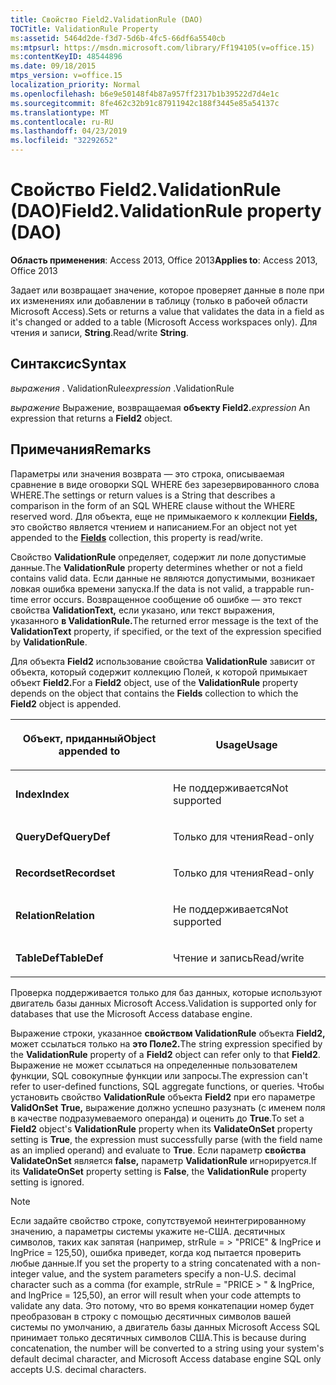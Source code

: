 ```yaml
---
title: Свойство Field2.ValidationRule (DAO)
TOCTitle: ValidationRule Property
ms:assetid: 5464d2de-f3d7-5d6b-4fc5-66df6a5540cb
ms:mtpsurl: https://msdn.microsoft.com/library/Ff194105(v=office.15)
ms:contentKeyID: 48544896
ms.date: 09/18/2015
mtps_version: v=office.15
localization_priority: Normal
ms.openlocfilehash: b6e9e50148f4b87a957ff2317b1b39522d7d4e1c
ms.sourcegitcommit: 8fe462c32b91c87911942c188f3445e85a54137c
ms.translationtype: MT
ms.contentlocale: ru-RU
ms.lasthandoff: 04/23/2019
ms.locfileid: "32292652"
---
```

# <a name="field2validationrule-property-dao"></a><span data-ttu-id="5cf2d-102">Свойство Field2.ValidationRule (DAO)</span><span class="sxs-lookup"><span data-stu-id="5cf2d-102">Field2.ValidationRule property (DAO)</span></span>


<span data-ttu-id="5cf2d-103">**Область применения**: Access 2013, Office 2013</span><span class="sxs-lookup"><span data-stu-id="5cf2d-103">**Applies to**: Access 2013, Office 2013</span></span>

<span data-ttu-id="5cf2d-104">Задает или возвращает значение, которое проверяет данные в поле при их изменениях или добавлении в таблицу (только в рабочей области Microsoft Access).</span><span class="sxs-lookup"><span data-stu-id="5cf2d-104">Sets or returns a value that validates the data in a field as it's changed or added to a table (Microsoft Access workspaces only).</span></span> <span data-ttu-id="5cf2d-105">Для чтения и записи, **String**.</span><span class="sxs-lookup"><span data-stu-id="5cf2d-105">Read/write **String**.</span></span>

## <a name="syntax"></a><span data-ttu-id="5cf2d-106">Синтаксис</span><span class="sxs-lookup"><span data-stu-id="5cf2d-106">Syntax</span></span>

<span data-ttu-id="5cf2d-107">*выражения* . ValidationRule</span><span class="sxs-lookup"><span data-stu-id="5cf2d-107">*expression* .ValidationRule</span></span>

<span data-ttu-id="5cf2d-108">*выражение* Выражение, возвращаемая **объекту Field2.**</span><span class="sxs-lookup"><span data-stu-id="5cf2d-108">*expression* An expression that returns a **Field2** object.</span></span>

## <a name="remarks"></a><span data-ttu-id="5cf2d-109">Примечания</span><span class="sxs-lookup"><span data-stu-id="5cf2d-109">Remarks</span></span>

<span data-ttu-id="5cf2d-110">Параметры или значения возврата — это строка, описываемая сравнение в виде оговорки SQL WHERE без зарезервированного слова WHERE.</span><span class="sxs-lookup"><span data-stu-id="5cf2d-110">The settings or return values is a String that describes a comparison in the form of an SQL WHERE clause without the WHERE reserved word.</span></span> <span data-ttu-id="5cf2d-111">Для объекта, еще не примыкаемого к коллекции **[Fields,](fields-collection-dao.md)** это свойство является чтением и написанием.</span><span class="sxs-lookup"><span data-stu-id="5cf2d-111">For an object not yet appended to the **[Fields](fields-collection-dao.md)** collection, this property is read/write.</span></span>

<span data-ttu-id="5cf2d-112">Свойство **ValidationRule** определяет, содержит ли поле допустимые данные.</span><span class="sxs-lookup"><span data-stu-id="5cf2d-112">The **ValidationRule** property determines whether or not a field contains valid data.</span></span> <span data-ttu-id="5cf2d-113">Если данные не являются допустимыми, возникает ловкая ошибка времени запуска.</span><span class="sxs-lookup"><span data-stu-id="5cf2d-113">If the data is not valid, a trappable run-time error occurs.</span></span> <span data-ttu-id="5cf2d-114">Возвращенное сообщение об ошибке — это текст свойства **ValidationText,** если указано, или текст выражения, указанного **в ValidationRule.**</span><span class="sxs-lookup"><span data-stu-id="5cf2d-114">The returned error message is the text of the **ValidationText** property, if specified, or the text of the expression specified by **ValidationRule**.</span></span>

<span data-ttu-id="5cf2d-115">Для объекта **Field2** использование свойства **ValidationRule** зависит от объекта,  который содержит коллекцию Полей, к которой примыкает объект **Field2.**</span><span class="sxs-lookup"><span data-stu-id="5cf2d-115">For a **Field2** object, use of the **ValidationRule** property depends on the object that contains the **Fields** collection to which the **Field2** object is appended.</span></span>

<table>
<colgroup>
<col style="width: 50%" />
<col style="width: 50%" />
</colgroup>
<thead>
<tr class="header">
<th><p><span data-ttu-id="5cf2d-116">Объект, приданный</span><span class="sxs-lookup"><span data-stu-id="5cf2d-116">Object appended to</span></span></p></th>
<th><p><span data-ttu-id="5cf2d-117">Usage</span><span class="sxs-lookup"><span data-stu-id="5cf2d-117">Usage</span></span></p></th>
</tr>
</thead>
<tbody>
<tr class="odd">
<td><p><span data-ttu-id="5cf2d-118"><strong>Index</strong></span><span class="sxs-lookup"><span data-stu-id="5cf2d-118"><strong>Index</strong></span></span></p></td>
<td><p><span data-ttu-id="5cf2d-119">Не поддерживается</span><span class="sxs-lookup"><span data-stu-id="5cf2d-119">Not supported</span></span></p></td>
</tr>
<tr class="even">
<td><p><span data-ttu-id="5cf2d-120"><strong>QueryDef</strong></span><span class="sxs-lookup"><span data-stu-id="5cf2d-120"><strong>QueryDef</strong></span></span></p></td>
<td><p><span data-ttu-id="5cf2d-121">Только для чтения</span><span class="sxs-lookup"><span data-stu-id="5cf2d-121">Read-only</span></span></p></td>
</tr>
<tr class="odd">
<td><p><span data-ttu-id="5cf2d-122"><strong>Recordset</strong></span><span class="sxs-lookup"><span data-stu-id="5cf2d-122"><strong>Recordset</strong></span></span></p></td>
<td><p><span data-ttu-id="5cf2d-123">Только для чтения</span><span class="sxs-lookup"><span data-stu-id="5cf2d-123">Read-only</span></span></p></td>
</tr>
<tr class="even">
<td><p><span data-ttu-id="5cf2d-124"><strong>Relation</strong></span><span class="sxs-lookup"><span data-stu-id="5cf2d-124"><strong>Relation</strong></span></span></p></td>
<td><p><span data-ttu-id="5cf2d-125">Не поддерживается</span><span class="sxs-lookup"><span data-stu-id="5cf2d-125">Not supported</span></span></p></td>
</tr>
<tr class="odd">
<td><p><span data-ttu-id="5cf2d-126"><strong>TableDef</strong></span><span class="sxs-lookup"><span data-stu-id="5cf2d-126"><strong>TableDef</strong></span></span></p></td>
<td><p><span data-ttu-id="5cf2d-127">Чтение и запись</span><span class="sxs-lookup"><span data-stu-id="5cf2d-127">Read/write</span></span></p></td>
</tr>
</tbody>
</table>


<span data-ttu-id="5cf2d-128">Проверка поддерживается только для баз данных, которые используют двигатель базы данных Microsoft Access.</span><span class="sxs-lookup"><span data-stu-id="5cf2d-128">Validation is supported only for databases that use the Microsoft Access database engine.</span></span>

<span data-ttu-id="5cf2d-129">Выражение строки, указанное **свойством ValidationRule** объекта **Field2,** может ссылаться только на **это Поле2.**</span><span class="sxs-lookup"><span data-stu-id="5cf2d-129">The string expression specified by the **ValidationRule** property of a **Field2** object can refer only to that **Field2**.</span></span> <span data-ttu-id="5cf2d-130">Выражение не может ссылаться на определенные пользователем функции, SQL совокупные функции или запросы.</span><span class="sxs-lookup"><span data-stu-id="5cf2d-130">The expression can't refer to user-defined functions, SQL aggregate functions, or queries.</span></span> <span data-ttu-id="5cf2d-131">Чтобы установить свойство **ValidationRule** объекта **Field2** при его параметре **ValidOnSet** **True,** выражение должно успешно разузнать (с именем поля в качестве подразумеваемого операнда) и оценить до **True**.</span><span class="sxs-lookup"><span data-stu-id="5cf2d-131">To set a **Field2** object's **ValidationRule** property when its **ValidateOnSet** property setting is **True**, the expression must successfully parse (with the field name as an implied operand) and evaluate to **True**.</span></span> <span data-ttu-id="5cf2d-132">Если параметр **свойства ValidateOnSet** является **false,** параметр **ValidationRule** игнорируется.</span><span class="sxs-lookup"><span data-stu-id="5cf2d-132">If its **ValidateOnSet** property setting is **False**, the **ValidationRule** property setting is ignored.</span></span>


> [!NOTE]
> <span data-ttu-id="5cf2d-133">Если задайте свойство строке, сопутствуемой неинтегрированному значению, а параметры системы укажите не-США. десятичных символов, таких как запятая (например, strRule = &gt; "PRICE" &amp; lngPrice и lngPrice = 125,50), ошибка приведет, когда код пытается проверить любые данные.</span><span class="sxs-lookup"><span data-stu-id="5cf2d-133">If you set the property to a string concatenated with a non-integer value, and the system parameters specify a non-U.S. decimal character such as a comma (for example, strRule = "PRICE &gt; " &amp; lngPrice, and lngPrice = 125,50), an error will result when your code attempts to validate any data.</span></span> <span data-ttu-id="5cf2d-134">Это потому, что во время конкатепации номер будет преобразован в строку с помощью десятичных символов вашей системы по умолчанию, а двигатель базы данных Microsoft Access SQL принимает только десятичных символов США.</span><span class="sxs-lookup"><span data-stu-id="5cf2d-134">This is because during concatenation, the number will be converted to a string using your system's default decimal character, and Microsoft Access database engine SQL only accepts U.S. decimal characters.</span></span>



